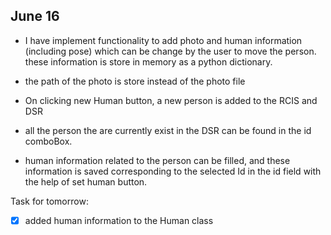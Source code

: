 ## June 16

* I have implement functionality to add photo and human information (including pose) which can be
change by the user to move the person. these information is store in memory as a python dictionary. 

* the path of the photo is store instead of the photo file
* On clicking new Human button, a new person is added to the RCIS and DSR
* all the person the are currently exist in the DSR can be found in the id comboBox.
* human information related to the person can be filled, and these information is saved
corresponding to the selected Id in the id field with the help of set human button.

Task for tomorrow:
- [x] added human information to the Human class




